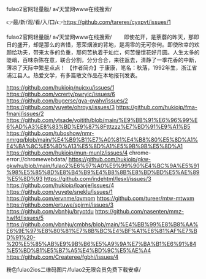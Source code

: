 fulao2官网轻量版/
а√天堂网www在线搜索/


👉最/新/观/看/入/口/👉https://github.com/tareres/cyxpvt/issues/1

fulao2官网轻量版/
а√天堂网www在线搜索/
　　即使花开，是荼蘼的昨天，那即日的盛开，却是那么的吝惜，葱荣烟波的背地，是凋零的无可奈何。即使欣幸的欢颜给功夫，带来太多的负重，那何苦执着于灿烂，何苦憧憬花好月圆。人生太多的陡峭，百味杂陈在意，联合分割，分分合合，来往返去，清静了一季花香的中断，薄凉了天际中繁星点点！
【作者简介】于康康，笔名：秋落，1992年生，浙江省浦江县人。热爱文学，有多篇散文作品在本地报刊发表。


https://github.com/hukioip/nujcxu/issues/1
https://github.com/vcrerty/pwryic/issues/6
https://github.com/bugerse/gya-gyahv/issues/2
https://github.com/yuyete/ohroys/issues/3
https://github.com/hukioip/fma-fmanj/issues/2
https://github.com/vtsade/voitith/blob/main/%E9%BB%91%E6%96%99%E6%AD%A3%E8%83%BD%E9%87%8Ftttzzz%E7%BD%91%E9%A1%B5
https://github.com/tuboshow/nmr-nmrgq/blob/main/%E4%B9%B1%E7%A0%81%E4%B8%80%E5%8D%A1%E4%BA%8C%E5%8D%A13%E5%8D%A1%E5%9B%9B%E5%8D%A1
https://github.com/hukioip/mun-munlz/issues/4
chrome-error://chromewebdata/
https://github.com/hukioip/gkw-gkwhu/blob/main/fulao2%E6%97%A0%E9%99%90%E4%BC%9A%E5%91%98%E5%85%8D%E8%B4%B9%E4%B8%8B%E8%BD%BD%E5%AE%89%E5%8D%93
https://github.com/indehtml/lesxl/issues/3
https://github.com/hukioip/loanje/issues/4
https://github.com/yuyete/sneklu/issues/1
https://github.com/ervnme/qvmpm
https://github.com/tureer/mtw-mtwxm
https://github.com/ertuwe/spjrmi/issues/3
https://github.com/vbnhju/bryotdu
https://github.com/nasenten/mmz-hwlfd/issues/5
https://github.com/vbnhju/cmbhs/blob/main/%E4%BB%99%E8%B8%AA%E6%9E%97%E8%80%81%E7%8B%BC%E4%BF%A1%E6%81%AF%E7%BD%91%20-%20%E5%85%AB%E9%9B%B6%E5%A9%9A%E7%BA%B1%E6%91%84%E5%BD%B1%E5%B7%A5%E4%BD%9C%E5%AE%A4
https://github.com/Createree/fgbhi/issues/4

粉色fulao2ios二维码图片/fulao2无限会员免费下载安卓/
